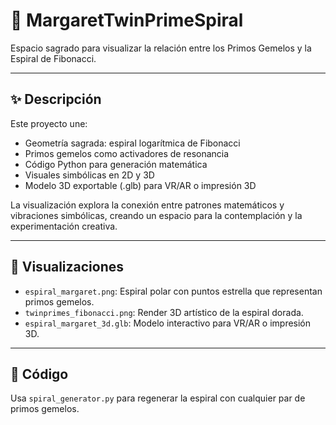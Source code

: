 # 🌌 MargaretTwinPrimeSpiral

Espacio sagrado para visualizar la relación entre los Primos Gemelos y la Espiral de Fibonacci.

---

## ✨ Descripción

Este proyecto une:

- Geometría sagrada: espiral logarítmica de Fibonacci  
- Primos gemelos como activadores de resonancia  
- Código Python para generación matemática  
- Visuales simbólicas en 2D y 3D  
- Modelo 3D exportable (.glb) para VR/AR o impresión 3D  

La visualización explora la conexión entre patrones matemáticos y vibraciones simbólicas, creando un espacio para la contemplación y la experimentación creativa.

---

## 🌟 Visualizaciones

- `espiral_margaret.png`: Espiral polar con puntos estrella que representan primos gemelos.  
- `twinprimes_fibonacci.png`: Render 3D artístico de la espiral dorada.  
- `espiral_margaret_3d.glb`: Modelo interactivo para VR/AR o impresión 3D.  

---

## 🧠 Código

Usa `spiral_generator.py` para regenerar la espiral con cualquier par de primos gemelos.

